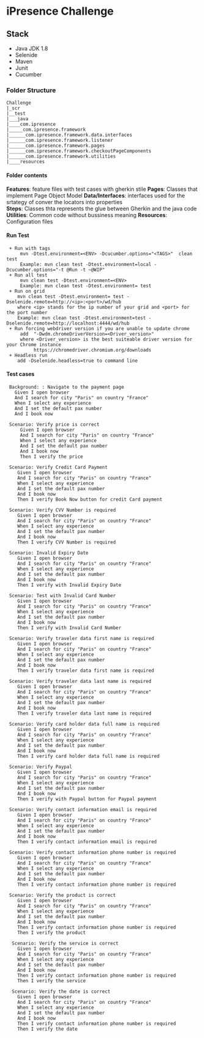 # iPresence Challenge

## Stack
+ Java JDK 1.8 
+ Selenide
+ Maven
+ Junit 
+ Cucumber

### Folder Structure 
    Challenge
    |_scr
    |__test
    |___java
    |____com.ipresence
    |_____com.ipresence.framework
    |______com.ipresence.framework.data.interfaces
    |______com.ipresence.framework.listener
    |______com.ipresence.framework.pages
    |______com.ipresence.framework.checkoutPageComponents
    |______com.ipresence.framework.utilities
    |____resources

#### Folder contents
**Features**: feature files with test cases with gherkin stile
**Pages**: Classes that implement Page Object Model 
**Data/Interfaces**: interfaces used for the srtategy of conver the locators into properties  
**Steps**: Classes thta represents the glue between Gherkin and the java code
**Utilities**: Common code without bussiness meaning 
**Resources**: Configuration files

    
####  Run Test 
     + Run with tags     
         mvn -Dtest.environment=<ENV> -Dcucumber.options="<TAGS>"  clean test
         Example: mvn clean test -Dtest.environment=local -Dcucumber.options="-t @Run -t ~@WIP"
     + Run all test 
         mvn clean test -Dtest.environment=<ENV>      
         Example: mvn clean test -Dtest.environment= test
     + Run on grid     
        mvn clean test -Dtest.environment= test -Dselenide.remote=http://<ip>:<port>/wd/hub
        where <ip> stands for the ip number of your grid and <port> for the port number
        Example: mvn clean test -Dtest.environment=test -Dselenide.remote=http://localhost:4444/wd/hub
     + Run forcing webdriver version if you are unable to update chrome
         add  "-Dwdm.chromeDriverVersion=<Driver_version>"
         where <Driver_version> is the best suiteable driver version for your Chrome instance 
              https://chromedriver.chromium.org/downloads
     + Headless run   
        add -Dselenide.headless=true to command line

      
#### Test cases
  
     Background: : Navigate to the payment page
       Given I open browser
       And I search for city "Paris" on country "France"
       When I select any experience
       And I set the default pax number
       And I book now
   
     Scenario: Verify price is correct
         Given I open browser
         And I search for city "Paris" on country "France"
         When I select any experience
         And I set the default pax number
         And I book now  
         Then I verify the price
   
     Scenario: Verify Credit Card Payment
        Given I open browser
        And I search for city "Paris" on country "France"
        When I select any experience
        And I set the default pax number
        And I book now       
        Then I verify Book Now button for credit Card payment
   
     Scenario: Verify CVV Number is required
        Given I open browser
        And I search for city "Paris" on country "France"
        When I select any experience
        And I set the default pax number
        And I book now  
        Then I verify CVV Number is required
   
     Scenario: Invalid Expiry Date
        Given I open browser
        And I search for city "Paris" on country "France"
        When I select any experience
        And I set the default pax number
        And I book now  
        Then I verify with Invalid Expiry Date
   
     Scenario: Test with Invalid Card Number
        Given I open browser
        And I search for city "Paris" on country "France"
        When I select any experience
        And I set the default pax number
        And I book now  
        Then I verify with Invalid Card Number
   
     Scenario: Verify traveler data first name is required
        Given I open browser
        And I search for city "Paris" on country "France"
        When I select any experience
        And I set the default pax number
        And I book now  
        Then I verify traveler data first name is required
   
     Scenario: Verify traveler data last name is required
        Given I open browser
        And I search for city "Paris" on country "France"
        When I select any experience
        And I set the default pax number
        And I book now  
        Then I verify traveler data last name is required
   
     Scenario: Verify card holder data full name is required
        Given I open browser
        And I search for city "Paris" on country "France"
        When I select any experience
        And I set the default pax number
        And I book now  
        Then I verify card holder data full name is required
   
     Scenario: Verify Paypal
        Given I open browser
        And I search for city "Paris" on country "France"
        When I select any experience
        And I set the default pax number
        And I book now  
        Then I verify with Paypal button for Paypal payment
   
     Scenario: Verify contact information email is required
        Given I open browser
        And I search for city "Paris" on country "France"
        When I select any experience
        And I set the default pax number
        And I book now  
        Then I verify contact information email is required
   
     Scenario: Verify contact information phone number is required
        Given I open browser
        And I search for city "Paris" on country "France"
        When I select any experience
        And I set the default pax number
        And I book now  
        Then I verify contact information phone number is required
        
     Scenario: Verify the product is correct
        Given I open browser
        And I search for city "Paris" on country "France"
        When I select any experience
        And I set the default pax number
        And I book now  
        Then I verify contact information phone number is required
        Then I verify the product

      Scenario: Verify the service is correct
        Given I open browser
        And I search for city "Paris" on country "France"
        When I select any experience
        And I set the default pax number
        And I book now  
        Then I verify contact information phone number is required
        Then I verify the service

      Scenario: Verify the date is correct
        Given I open browser
        And I search for city "Paris" on country "France"
        When I select any experience
        And I set the default pax number
        And I book now  
        Then I verify contact information phone number is required
        Then I verify the date